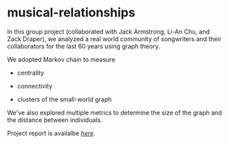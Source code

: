 # musical-relationships

In this group project (collaborated with Jack Armstrong, Li-An Chu, and Zack Draper), we analyzed a real world community of songwriters and their collaborators for the last 60 years using graph theory.

We adopted Markov chain to measure

* centrality

* connectivity

* clusters of the small-world graph

We've also explored multiple metrics to determine the size of the graph and the distance between individuals.


Project report is availalbe *[here](https://hannah0n.github.io/musical-relationships/index.html).*
